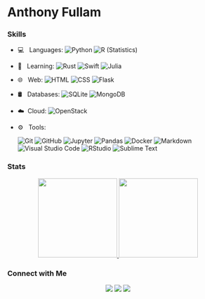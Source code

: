 <h1>Anthony Fullam</h1>
<h3>Skills</h3>

- 💻 &nbsp; Languages: 
  ![Python](https://img.shields.io/badge/-Python-333333?style=flat&logo=python)
  ![R (Statistics)](https://img.shields.io/badge/-R-333333?style=flat&logo=R&logoColor=276DC3)
- 📖 &nbsp; Learning: 
  ![Rust](https://img.shields.io/badge/-Rust-333333?style=flat&logo=Rust)
  ![Swift](https://img.shields.io/badge/-Swift-333333?style=flat&logo=Swift)
  ![Julia](https://img.shields.io/badge/-Julia-333333?style=flat&logo=Julia)
- 🌐 &nbsp; Web: 
  ![HTML](https://img.shields.io/badge/-HTML-333333?style=flat&logo=HTML5)
  ![CSS](https://img.shields.io/badge/-CSS-333333?style=flat&logo=CSS3&logoColor=1572B6)
  ![Flask](https://img.shields.io/badge/-Flask-333333?style=flat&logo=Flask)
- 🛢 &nbsp; Databases: 
  ![SQLite](https://img.shields.io/badge/-SQLite-333333?style=flat&logo=SQLite)
  ![MongoDB](https://img.shields.io/badge/-MongoDB-333333?style=flat&logo=mongodb)
- ☁️&nbsp; Cloud:
  ![OpenStack](https://img.shields.io/badge/-OpenStack-333333?style=flat&logo=OpenStack)
- ⚙️ &nbsp; Tools: 

  ![Git](https://img.shields.io/badge/-Git-333333?style=flat&logo=git)
  ![GitHub](https://img.shields.io/badge/-GitHub-333333?style=flat&logo=github)
  ![Jupyter](https://img.shields.io/badge/-Jupyter-333333?style=flat&logo=Jupyter)
  ![Pandas](https://img.shields.io/badge/-Pandas-333333?style=flat&logo=Pandas)
  ![Docker](https://img.shields.io/badge/-Docker-333333?style=flat&logo=Docker)
  ![Markdown](https://img.shields.io/badge/-Markdown-333333?style=flat&logo=markdown)
  ![Visual Studio Code](https://img.shields.io/badge/-Visual%20Studio%20Code-333333?style=flat&logo=visual-studio-code&logoColor=007ACC)
  ![RStudio](https://img.shields.io/badge/-RStudio-333333?style=flat&logo=rstudio)
  ![Sublime Text](https://img.shields.io/badge/-Sublime%20Text-333333?style=flat&logo=Sublime%20Text)

<h3>Stats</h3>
<p align="center">
<a href="https://github.com/fullama">
  <img height="180em" src="https://github-readme-stats.vercel.app/api?username=fullama&count_private=true&theme=dark" />
  <img height="180em" src="https://github-readme-stats-eight-theta.vercel.app/api/top-langs/?username=fullama&theme=vue&layout=compact" />
</a>
</p>


<h3>Connect with Me </h3>

<p align="center">
<a href="https://linkedin.com/in/anthony-fullam"><img src="https://img.shields.io/badge/-Anthony%20Fullam-0077B5?style=flat-square&logo=Linkedin&logoColor=white"/></a>
<a href="mailto:anthonyfullam@outlook.com"><img src="https://img.shields.io/badge/Mail-D14836?style=flat-square&logo=Gmail&logoColor=white"/></a>
<a href="https://twitter.com/Fullam_Anthony"><img src="https://img.shields.io/badge/-@Fullam%5F%5FAnthony-1769FF?style=flat-square&logo=Twitter&logoColor=white"/></a>
</p>








